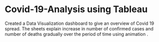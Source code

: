 # Covid-19-Analysis using Tableau
Created a Data Visualization dashboard to give an overview of Covid 19 spread. The sheets explain increase in number of confirmed cases and number of deaths gradually over the period of time using animation .
